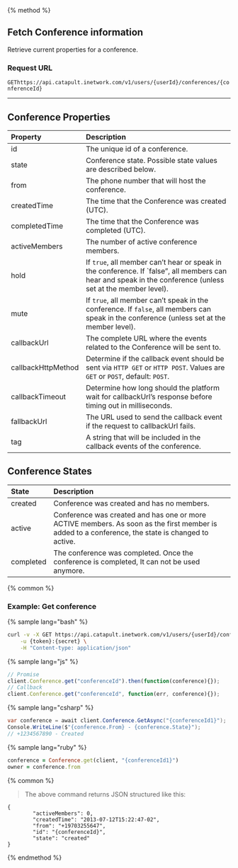 {% method %}

## Fetch Conference information
Retrieve current properties for a conference.

### Request URL

<code class="get">GET</code>`https://api.catapult.inetwork.com/v1/users/{userId}/conferences/{conferenceId}`

---

## Conference Properties

| Property           | Description                                                                                                                                                                                     |
|:-------------------|:------------------------------------------------------------------------------------------------------------------------------------------------------------------------------------------------|
| id                 | The unique id of a conference.                                                                                                                                                                  |
| state              | Conference state. Possible state values are described below.                                                                                                                                    |
| from               | The phone number that will host the conference.                                                                                                                                                 |
| createdTime        | The time that the Conference was created (UTC).                                                                                                                                                 |
| completedTime      | The time that the Conference was completed (UTC).                                                                                                                                               |
| activeMembers      | The number of active conference members.                                                                                                                                                        |
| hold               | If `true`, all member can’t hear or speak in the conference. If `false”, all members can hear and speak in the conference (unless set at the member level).                                     |
| mute               | If `true`, all member can’t speak in the conference. If `false`, all members can speak in the conference (unless set at the member level).                                                      |
| callbackUrl        | The complete URL where the events related to the Conference will be sent to.                                                                                                                    |
| callbackHttpMethod | Determine if the callback event should be sent via `HTTP GET` or `HTTP POST`. Values are <code class="get">GET</code> or <code class="get">POST</code>, default: <code class="get">POST</code>. |
| callbackTimeout    | Determine how long should the platform wait for callbackUrl’s response before timing out in milliseconds.                                                                                       |
| fallbackUrl        | The URL used to send the callback event if the request to callbackUrl fails.                                                                                                                    |
| tag                | A string that will be included in the callback events of the conference.                                                                                                                        |

## Conference States

| State     | Description                                                                                                                                      |
|:----------|:-------------------------------------------------------------------------------------------------------------------------------------------------|
| created   | Conference was created and has no members.                                                                                                       |
| active    | Conference was created and has one or more ACTIVE members. As soon as the first member is added to a conference, the state is changed to active. |
| completed | The conference was completed. Once the conference is completed, It can not be used anymore.                                                      |

{% common %}

### Example: Get conference

{% sample lang="bash" %}

```bash
curl -v -X GET https://api.catapult.inetwork.com/v1/users/{userId}/conferences/{conferenceId} \
	-u {token}:{secret} \
	-H "Content-type: application/json"
```

{% sample lang="js" %}

```js
// Promise
client.Conference.get("conferenceId").then(function(conference){});
// Callback
client.Conference.get("conferenceId", function(err, conference){});
```

{% sample lang="csharp" %}

```csharp
var conference = await client.Conference.GetAsync("{conferenceId1}");
Console.WriteLine($"{conference.From} - {conference.State}");
// +1234567890 - Created
```

{% sample lang="ruby" %}

```ruby
conference = Conference.get(client, "{conferenceId1}")
owner = conference.from
```

{% common %}

> The above command returns JSON structured like this:

```
{
		"activeMembers": 0,
		"createdTime": "2013-07-12T15:22:47-02",
		"from": "+19703255647",
		"id": "{conferenceId}",
		"state": "created"
}
```

{% endmethod %}
